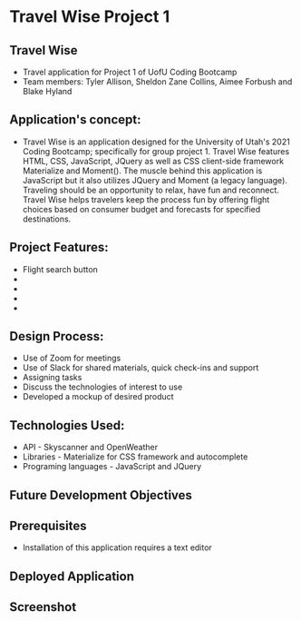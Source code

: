 # Travel Wise Project 1
## Travel Wise
* Travel application for Project 1 of UofU Coding Bootcamp
* Team members:  Tyler Allison, Sheldon Zane Collins, Aimee Forbush and Blake Hyland 

## Application's concept: 

* Travel Wise is an application designed for the University of Utah's 2021 Coding Bootcamp; specifically for group project 1.  Travel Wise features HTML, CSS, JavaScript, JQuery as well as CSS client-side framework Materialize and Moment().  The muscle behind this application is JavaScript but it also utilizes JQuery and Moment (a legacy language).  Traveling should be an opportunity to relax, have fun and reconnect.  Travel Wise helps travelers keep the process fun by offering flight choices based on consumer budget and forecasts for specified destinations.  

## Project Features:
* Flight search button 
* 
*
*
*
 

## Design Process:

* Use of Zoom for meetings
* Use of Slack for shared materials, quick check-ins and support
* Assigning tasks 
* Discuss the technologies of interest to use
* Developed a mockup of desired product

## Technologies Used:
* API - Skyscanner and OpenWeather
* Libraries - Materialize for CSS framework and autocomplete
* Programing languages - JavaScript and JQuery

## Future Development Objectives

## Prerequisites
* Installation of this application requires a text editor

## Deployed Application

## Screenshot
